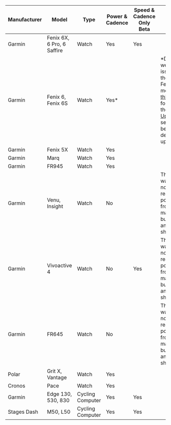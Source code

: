 | Manufacturer | Model | Type | Power & Cadence | Speed & Cadence Only Beta | Notes |
| ------------ | ----- | ---- | --------------- | ------------------------- | ----- |
| Garmin | Fenix 6X, 6 Pro, 6 Saffire | Watch | Yes | Yes |   |
| Garmin | Fenix 6, Fenix 6S | Watch | Yes* |   | *Dropouts were causing issues with the base Fenix 6 models. Try [this update](https://github.com/intelligenate/dfc/releases/tag/power-cadence-beta.3) for a fix. See the [Firmware Updates](#firmware-updates) section below for details on updating. |
| Garmin | Fenix 5X | Watch | Yes |   |   |
| Garmin | Marq | Watch | Yes |   |   |
| Garmin | FR945 | Watch | Yes |   |   |
| Garmin | Venu, Insight | Watch | No |   | These watches do not support reading power data from *any* manufacturer but speed and cadence should work |
| Garmin | Vivoactive 4 | Watch | No | Yes | These watches do not support reading power data from *any* manufacturer but speed and cadence should work |
| Garmin | FR645 | Watch | No |   | These watches do not support reading power data from *any* manufacturer but speed and cadence should work |
| Polar | Grit X, Vantage | Watch | Yes |   |   |
| Cronos | Pace | Watch | Yes |   |   |
| Garmin | Edge 130, 530, 830 | Cycling Computer | Yes | Yes |   |
| Stages Dash | M50, L50 | Cycling Computer | Yes | Yes |   |